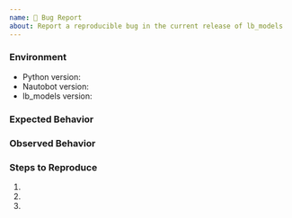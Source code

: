 ```yaml
---
name: 🐛 Bug Report
about: Report a reproducible bug in the current release of lb_models
---
```


### Environment
* Python version:  <!-- Example: 3.7.7 -->
* Nautobot version:  <!-- Example: 1.4 -->
* lb_models version:  <!-- Example: 0.1.0 -->

<!-- What did you expect to happen? -->
### Expected Behavior


<!-- What happened instead? -->
### Observed Behavior

<!--
    Describe in detail the exact steps that someone else can take to reproduce
    this bug using the current release.
-->
### Steps to Reproduce
1.
2.
3.
